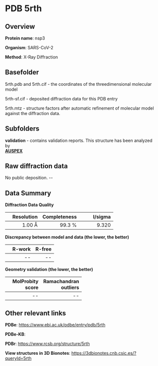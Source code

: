 # PDB 5rth

## Overview

**Protein name**: nsp3

**Organism**: SARS-CoV-2

**Method**: X-Ray Diffraction



## Basefolder

5rth.pdb and 5rth.cif - the coordinates of the threedimensional molecular model

5rth-sf.cif - deposited diffraction data for this PDB entry

5rth.mtz - structure factors after automatic refinement of molecular model against the diffraction data.

## Subfolders





**validation** - contains validation reports. This structure has been analyzed by <br>[**AUSPEX**](https://github.com/thorn-lab/coronavirus_structural_task_force/tree/master/pdb/nsp3/SARS-CoV-2/5rth/validation/auspex)     



## Raw diffraction data

No public deposition. --<br> 

## Data Summary
**Diffraction Data Quality**

|   | Resolution | Completeness| I/sigma |
|---|-------------:|----------------:|--------------:|
|   |1.00 Å|99.3  %|<img width=50/>9.320|

**Discrepancy between model and data (the lower, the better)**

|   | **R-work**| **R-free**   
|---|-------------:|----------------:|           
||--|--|

**Geometry validation (the lower, the better)**

|   |**MolProbity<br>score**| **Ramachandran<br>outliers** 
|---|-------------:|----------------:|
||--|--|

 

 



## Other relevant links 
**PDBe**:  https://www.ebi.ac.uk/pdbe/entry/pdb/5rth

**PDBe-KB**:  
 
**PDBr**: https://www.rcsb.org/structure/5rth 

**View structures in 3D Bionotes**: https://3dbionotes.cnb.csic.es/?queryId=5rth

